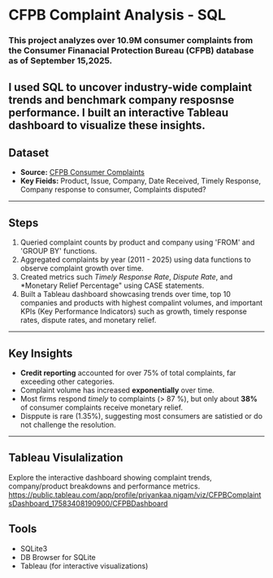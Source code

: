 #  CFPB Complaint Analysis - SQL 

### This project analyzes over 10.9M consumer complaints from the Consumer Finanacial Protection Bureau (CFPB) database as of September 15,2025.  

I used SQL to uncover industry-wide complaint trends and benchmark company resposnse performance. I built an interactive Tableau dashboard to visualize these insights.
---

## Dataset
- **Source:** [CFPB Consumer Complaints](https://www.consumerfinance.gov/data-research/consumer-complaints/)
- **Key Fieids:** Product, Issue, Company, Date Received, Timely Response, Company response to consumer,
Complaints disputed?
---

## Steps
1.  Queried complaint counts by product and company using 'FROM' and 'GROUP BY' functions.
2.  Aggregated complaints by year (2011 - 2025) using data functions to observe complaint growth over time.
3.  Created metrics such *Timely Response Rate*, *Dispute Rate*, and *Monetary Relief Percentage" using CASE statements.
4.  Built a Tableau dashboard showcasing trends over time, top 10 companies and products with highest compalint volumes, and important KPIs (Key Performance Indicators) such as growth, timely response rates, dispute rates, and monetary relief.
 ---

## Key Insights
- **Credit reporting** accounted for over 75% of total complaints, far exceeding other categories.
- Complaint volume has increased **exponentially** over time.
- Most firms respond *timely* to complaints (> 87 %), but only about **38%** of consumer complaints receive monetary relief.
- Disppute is rare (1.35%), suggesting most consumers are satistied or do not challenge the resolution.
---

## Tableau Visulalization
Explore the interactive dashboard showing complaint trends, company/product breakdowns and performance metrics.
https://public.tableau.com/app/profile/priyankaa.nigam/viz/CFPBComplaintsDashboard_17583408190900/CFPBDashboard


 ## Tools
- SQLite3
- DB Browser for SQLite
- Tableau (for interactive visualizations)
